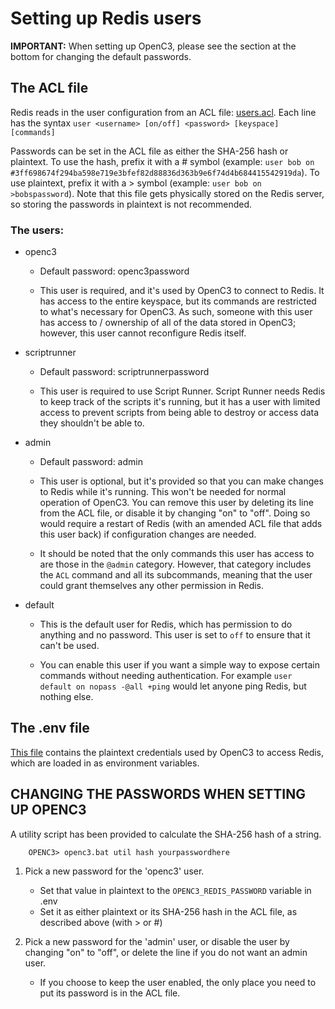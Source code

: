 # Setting up Redis users

**IMPORTANT:** When setting up OpenC3, please see the section at the bottom for changing the default passwords.

## The ACL file

Redis reads in the user configuration from an ACL file: [users.acl](./config/users.acl). Each line has the syntax `user <username> [on/off] <password> [keyspace] [commands]`

Passwords can be set in the ACL file as either the SHA-256 hash or plaintext. To use the hash, prefix it with a # symbol (example: `user bob on #3ff698674f294ba598e719e3bfef82d88836d363b9e6f74d4b684415542919da`). To use plaintext, prefix it with a > symbol (example: `user bob on >bobspassword`). Note that this file gets physically stored on the Redis server, so storing the passwords in plaintext is not recommended.

### The users:

- openc3

  - Default password: openc3password

  - This user is required, and it's used by OpenC3 to connect to Redis. It has access to the entire keyspace, but its commands are restricted to what's necessary for OpenC3. As such, someone with this user has access to / ownership of all of the data stored in OpenC3; however, this user cannot reconfigure Redis itself.

- scriptrunner

  - Default password: scriptrunnerpassword

  - This user is required to use Script Runner. Script Runner needs Redis to keep track of the scripts it's running, but it has a user with limited access to prevent scripts from being able to destroy or access data they shouldn't be able to.

- admin

  - Default password: admin

  - This user is optional, but it's provided so that you can make changes to Redis while it's running. This won't be needed for normal operation of OpenC3. You can remove this user by deleting its line from the ACL file, or disable it by changing "on" to "off". Doing so would require a restart of Redis (with an amended ACL file that adds this user back) if configuration changes are needed.

  - It should be noted that the only commands this user has access to are those in the `@admin` category. However, that category includes the `ACL` command and all its subcommands, meaning that the user could grant themselves any other permission in Redis.

- default

  - This is the default user for Redis, which has permission to do anything and no password. This user is set to `off` to ensure that it can't be used.

  - You can enable this user if you want a simple way to expose certain commands without needing authentication. For example `user default on nopass -@all +ping` would let anyone ping Redis, but nothing else.

## The .env file

[This file](../.env) contains the plaintext credentials used by OpenC3 to access Redis, which are loaded in as environment variables.

## CHANGING THE PASSWORDS WHEN SETTING UP OPENC3

A utility script has been provided to calculate the SHA-256 hash of a string.

        OPENC3> openc3.bat util hash yourpasswordhere

1.  Pick a new password for the 'openc3' user.

    - Set that value in plaintext to the `OPENC3_REDIS_PASSWORD` variable in .env
    - Set it as either plaintext or its SHA-256 hash in the ACL file, as described above (with > or #)

1.  Pick a new password for the 'admin' user, or disable the user by changing "on" to "off", or delete the line if you do not want an admin user.

    - If you choose to keep the user enabled, the only place you need to put its password is in the ACL file.
